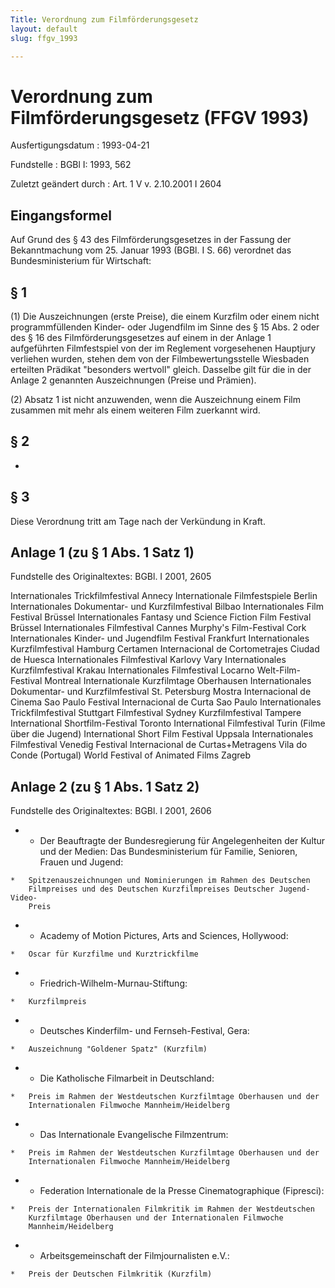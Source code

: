 ```yaml
---
Title: Verordnung zum Filmförderungsgesetz
layout: default
slug: ffgv_1993

---
```


# Verordnung zum Filmförderungsgesetz (FFGV 1993)

Ausfertigungsdatum
:   1993-04-21

Fundstelle
:   BGBl I: 1993, 562

Zuletzt geändert durch
:   Art. 1 V v. 2.10.2001 I 2604


## Eingangsformel

Auf Grund des § 43 des Filmförderungsgesetzes in der Fassung der
Bekanntmachung vom 25. Januar 1993 (BGBl. I S. 66) verordnet das
Bundesministerium für Wirtschaft:


## § 1

(1) Die Auszeichnungen (erste Preise), die einem Kurzfilm oder einem
nicht programmfüllenden Kinder- oder Jugendfilm im Sinne des § 15 Abs.
2 oder des § 16 des Filmförderungsgesetzes auf einem in der Anlage 1
aufgeführten Filmfestspiel von der im Reglement vorgesehenen Hauptjury
verliehen wurden, stehen dem von der Filmbewertungsstelle Wiesbaden
erteilten Prädikat "besonders wertvoll" gleich. Dasselbe gilt für die
in der Anlage 2 genannten Auszeichnungen (Preise und Prämien).

(2) Absatz 1 ist nicht anzuwenden, wenn die Auszeichnung einem Film
zusammen mit mehr als einem weiteren Film zuerkannt wird.


## § 2

-


## § 3

Diese Verordnung tritt am Tage nach der Verkündung in Kraft.


## Anlage 1 (zu § 1 Abs. 1 Satz 1)

Fundstelle des Originaltextes: BGBl. I 2001, 2605

Internationales Trickfilmfestival Annecy
Internationale Filmfestspiele Berlin
Internationales Dokumentar- und Kurzfilmfestival Bilbao
Internationales Film Festival Brüssel
Internationales Fantasy und Science Fiction Film Festival Brüssel
Internationales Filmfestival Cannes
Murphy's Film-Festival Cork
Internationales Kinder- und Jugendfilm Festival Frankfurt
Internationales Kurzfilmfestival Hamburg
Certamen Internacional de Cortometrajes Ciudad de Huesca
Internationales Filmfestival Karlovy Vary
Internationales Kurzfilmfestival Krakau
Internationales Filmfestival Locarno
Welt-Film-Festival Montreal
Internationale Kurzfilmtage Oberhausen
Internationales Dokumentar- und Kurzfilmfestival St. Petersburg
Mostra Internacional de Cinema Sao Paulo
Festival Internacional de Curta Sao Paulo
Internationales Trickfilmfestival Stuttgart
Filmfestival Sydney
Kurzfilmfestival Tampere
International Shortfilm-Festival Toronto
International Filmfestival Turin (Filme über die Jugend)
International Short Film Festival Uppsala
Internationales Filmfestival Venedig
Festival Internacional de Curtas+Metragens Vila do Conde (Portugal)
World Festival of Animated Films Zagreb


## Anlage 2 (zu § 1 Abs. 1 Satz 2)

Fundstelle des Originaltextes: BGBl. I 2001, 2606

*    *   Der Beauftragte der Bundesregierung für Angelegenheiten der Kultur und
        der Medien: Das Bundesministerium für Familie, Senioren, Frauen und
        Jugend:

    *   Spitzenauszeichnungen und Nominierungen im Rahmen des Deutschen
        Filmpreises und des Deutschen Kurzfilmpreises Deutscher Jugend-Video-
        Preis


*    *   Academy of Motion Pictures, Arts and Sciences, Hollywood:

    *   Oscar für Kurzfilme und Kurztrickfilme


*    *   Friedrich-Wilhelm-Murnau-Stiftung:

    *   Kurzfilmpreis


*    *   Deutsches Kinderfilm- und Fernseh-Festival, Gera:

    *   Auszeichnung "Goldener Spatz" (Kurzfilm)


*    *   Die Katholische Filmarbeit in Deutschland:

    *   Preis im Rahmen der Westdeutschen Kurzfilmtage Oberhausen und der
        Internationalen Filmwoche Mannheim/Heidelberg


*    *   Das Internationale Evangelische Filmzentrum:

    *   Preis im Rahmen der Westdeutschen Kurzfilmtage Oberhausen und der
        Internationalen Filmwoche Mannheim/Heidelberg


*    *   Federation Internationale de la Presse Cinematographique (Fipresci):

    *   Preis der Internationalen Filmkritik im Rahmen der Westdeutschen
        Kurzfilmtage Oberhausen und der Internationalen Filmwoche
        Mannheim/Heidelberg


*    *   Arbeitsgemeinschaft der Filmjournalisten e.V.:

    *   Preis der Deutschen Filmkritik (Kurzfilm)





